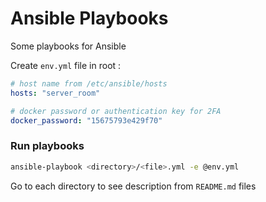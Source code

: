 # Ansible Playbooks

Some playbooks for Ansible

Create `env.yml` file in root :

```yml
# host name from /etc/ansible/hosts
hosts: "server_room"

# docker password or authentication key for 2FA
docker_password: "15675793e429f70"
```

### Run playbooks

```bash
ansible-playbook <directory>/<file>.yml -e @env.yml
```

Go to each directory to see description from `README.md` files

